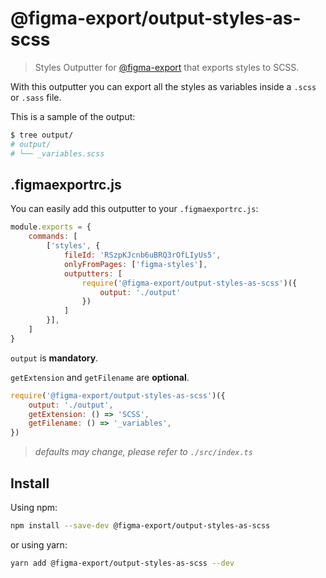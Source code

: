# @figma-export/output-styles-as-scss

> Styles Outputter for [@figma-export](https://github.com/marcomontalbano/figma-export) that exports styles to SCSS.

With this outputter you can export all the styles as variables inside a `.scss` or `.sass` file.

This is a sample of the output:

```sh
$ tree output/
# output/
# └── _variables.scss
```


## .figmaexportrc.js

You can easily add this outputter to your `.figmaexportrc.js`:

```js
module.exports = {
    commands: [
        ['styles', {
            fileId: 'RSzpKJcnb6uBRQ3rOfLIyUs5',
            onlyFromPages: ['figma-styles'],
            outputters: [
                require('@figma-export/output-styles-as-scss')({
                    output: './output'
                })
            ]
        }],
    ]
}
```

`output` is **mandatory**.

`getExtension` and `getFilename` are **optional**.

```js
require('@figma-export/output-styles-as-scss')({
    output: './output',
    getExtension: () => 'SCSS',
    getFilename: () => '_variables',
})
```

> *defaults may change, please refer to `./src/index.ts`*

## Install

Using npm:

```sh
npm install --save-dev @figma-export/output-styles-as-scss
```

or using yarn:

```sh
yarn add @figma-export/output-styles-as-scss --dev
```
